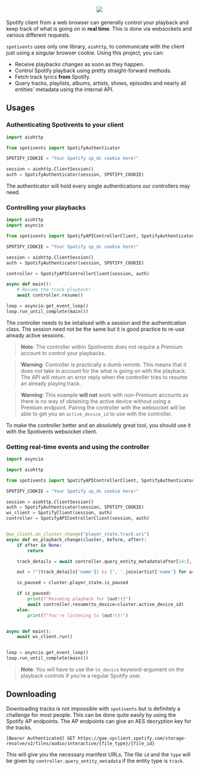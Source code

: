 <h1 align="center"><img src="https://capsule-render.vercel.app/api?type=soft&fontColor=1ed760&text=spotivents&height=150&fontSize=60&desc=Fully%20asynchronous%20Spotify%20Dealer%20and%20Connect%20Client&descAlignY=75&descAlign=60&color=00000000&animation=twinkling"></h1>

Spotify client from a web browser can generally control your playback and keep track of what is going on in **real time**. This is done via websockets and various different requests.

`spotivents` uses only one library, `aiohttp`, to communicate with the client just using a singular browser cookie. Using this project, you can:
- Receive playbacks changes as soon as they happen.
- Control Spotify playback using pretty straight-forward methods.
- Fetch track lyrics **from** Spotify.
- Query tracks, playlists, albums, artists, shows, episodes and nearly all entities' metadata using the internal API.

## Usages

### Authenticating Spotivents to your client

```py
import aiohttp

from spotivents import SpotifyAuthenticator

SPOTIFY_COOKIE = "Your Spotify sp_dc cookie here!"

session = aiohttp.ClientSession()
auth = SpotifyAuthenticator(session, SPOTIFY_COOKIE)
```

The authenticator will hold every single authentications our controllers may need.

### Controlling your playbacks

```py
import aiohttp
import asyncio

from spotivents import SpotifyAPIControllerClient, SpotifyAuthenticator

SPOTIFY_COOKIE = "Your Spotify sp_dc cookie here!"

session = aiohttp.ClientSession()
auth = SpotifyAuthenticator(session, SPOTIFY_COOKIE)

controller = SpotifyAPIControllerClient(session, auth)

async def main():
    # Resume the track playback!
    await controller.resume()

loop = asyncio.get_event_loop()
loop.run_until_complete(main())
```

The controller needs to be initalised with a session and the authentication class. The session need not be the same but it is good practice to re-use already active sessions.

> **Note**: The controller within Spotivents does not require a Premium account to control your playbacks.

> **Warning**: Controller is practically a dumb remote. This means that it does not take in account for the what is going on with the playback. The API will return an error reply when the controller tries to resume an already playing track.

> **Warning**: This example **will not** work with non-Premium accounts as there is no way of obtaining the active device without using a Premium endpoint. Pairing the controller with the websocket will be able to get you an `active_device_id` to use with the controller.

To make the controller better and an absolutely great tool, you should use it with the Spotivents websocket client.

### Getting real-time events and using the controller

```py
import asyncio

import aiohttp

from spotivents import SpotifyAPIControllerClient, SpotifyAuthenticator, SpotifyClient

SPOTIFY_COOKIE = "Your Spotify sp_dc cookie here!"

session = aiohttp.ClientSession()
auth = SpotifyAuthenticator(session, SPOTIFY_COOKIE)
ws_client = SpotifyClient(session, auth)
controller = SpotifyAPIControllerClient(session, auth)


@ws_client.on_cluster_change("player_state.track.uri")
async def on_playback_change(cluster, before, after):
    if after is None:
        return

    track_details = await controller.query_entity_metadata(after[14:], "track")

    out = f"{track_details['name']} by {', '.join(artist['name'] for artist in track_details['artist'])}"

    is_paused = cluster.player_state.is_paused

    if is_paused:
        print(f"Resuming playback for {out!r}")
        await controller.resume(to_device=cluster.active_device_id)
    else:
        print(f"You're listening to {out!r}!")


async def main():
    await ws_client.run()


loop = asyncio.get_event_loop()
loop.run_until_complete(main())
```

> **Note**: You will have to use the `to_device` keyword-argument on the playback controls if you're a regular Spotify user.

## Downloading

Downloading tracks is not impossible with `spotivents` but is definitely a challenge for most people. This can be done quite easily by using the Spotify AP endpoints. The AP endpoints can give an AES decryption key for the tracks.

```
[Bearer Authenticated] GET https://gae-spclient.spotify.com/storage-resolve/v2/files/audio/interactive/{file_type}/{file_id}
```

This will give you the necessary manifest URLs. The file `id` and the `type` will be given by `controller.query_entity_metadata` if the entity type is `track`.
